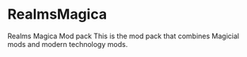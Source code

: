 # RealmsMagica
Realms Magica Mod pack
This is the mod pack that combines Magicial mods and modern technology mods.
